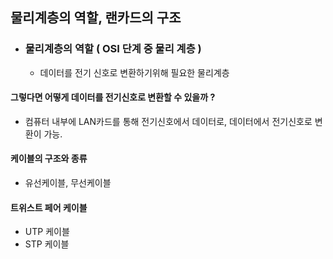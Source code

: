 ## 물리계층의 역할, 랜카드의 구조



- ### 물리계층의 역할 ( OSI 단계 중 물리 계층 )
  - 데이터를 전기 신호로 변환하기위해 필요한 물리계층



#### 그렇다면 어떻게 데이터를 전기신호로 변환할 수 있을까 ?

- 컴퓨터 내부에 LAN카드를 통해 전기신호에서 데이터로, 데이터에서 전기신호로 변환이 가능.





#### 케이블의 구조와 종류

- 유선케이블, 무선케이블



#### 트위스트 페어 케이블

- UTP 케이블
- STP 케이블

